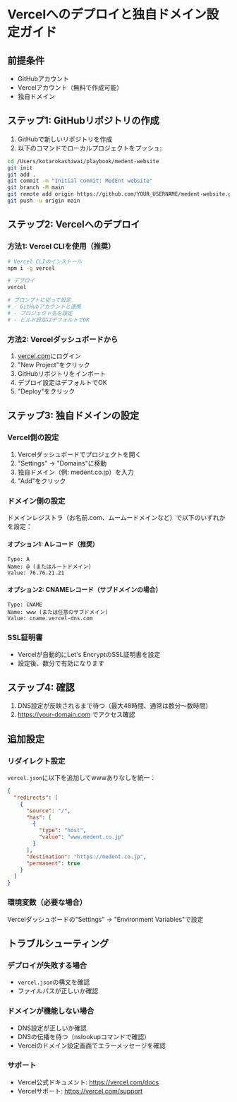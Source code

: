 # Vercelへのデプロイと独自ドメイン設定ガイド

## 前提条件
- GitHubアカウント
- Vercelアカウント（無料で作成可能）
- 独自ドメイン

## ステップ1: GitHubリポジトリの作成

1. GitHubで新しいリポジトリを作成
2. 以下のコマンドでローカルプロジェクトをプッシュ:

```bash
cd /Users/kotarokashiwai/playbook/medent-website
git init
git add .
git commit -m "Initial commit: MedEnt website"
git branch -M main
git remote add origin https://github.com/YOUR_USERNAME/medent-website.git
git push -u origin main
```

## ステップ2: Vercelへのデプロイ

### 方法1: Vercel CLIを使用（推奨）

```bash
# Vercel CLIのインストール
npm i -g vercel

# デプロイ
vercel

# プロンプトに従って設定
# - GitHubアカウントと連携
# - プロジェクト名を設定
# - ビルド設定はデフォルトでOK
```

### 方法2: Vercelダッシュボードから

1. [vercel.com](https://vercel.com)にログイン
2. "New Project"をクリック
3. GitHubリポジトリをインポート
4. デプロイ設定はデフォルトでOK
5. "Deploy"をクリック

## ステップ3: 独自ドメインの設定

### Vercel側の設定

1. Vercelダッシュボードでプロジェクトを開く
2. "Settings" → "Domains"に移動
3. 独自ドメイン（例: medent.co.jp）を入力
4. "Add"をクリック

### ドメイン側の設定

ドメインレジストラ（お名前.com、ムームードメインなど）で以下のいずれかを設定：

#### オプション1: Aレコード（推奨）
```
Type: A
Name: @ (またはルートドメイン)
Value: 76.76.21.21
```

#### オプション2: CNAMEレコード（サブドメインの場合）
```
Type: CNAME
Name: www (または任意のサブドメイン)
Value: cname.vercel-dns.com
```

### SSL証明書

- Vercelが自動的にLet's EncryptのSSL証明書を設定
- 設定後、数分で有効になります

## ステップ4: 確認

1. DNS設定が反映されるまで待つ（最大48時間、通常は数分〜数時間）
2. https://your-domain.com でアクセス確認

## 追加設定

### リダイレクト設定

`vercel.json`に以下を追加してwwwありなしを統一：

```json
{
  "redirects": [
    {
      "source": "/",
      "has": [
        {
          "type": "host",
          "value": "www.medent.co.jp"
        }
      ],
      "destination": "https://medent.co.jp",
      "permanent": true
    }
  ]
}
```

### 環境変数（必要な場合）

Vercelダッシュボードの"Settings" → "Environment Variables"で設定

## トラブルシューティング

### デプロイが失敗する場合
- `vercel.json`の構文を確認
- ファイルパスが正しいか確認

### ドメインが機能しない場合
- DNS設定が正しいか確認
- DNSの伝播を待つ（nslookupコマンドで確認）
- Vercelのドメイン設定画面でエラーメッセージを確認

### サポート
- Vercel公式ドキュメント: https://vercel.com/docs
- Vercelサポート: https://vercel.com/support